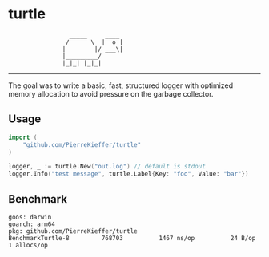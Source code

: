 # turtle

```
                 _____     ____
                /      \  |  o |
               |        |/ ___\|  
               |_________/
               |_|_| |_|_|       
```
--- 

The goal was to write a basic, fast, structured logger with optimized memory allocation to avoid pressure on the garbage collector.

## Usage 
```go 
import (
    "github.com/PierreKieffer/turtle"
)

logger, _ := turtle.New("out.log") // default is stdout
logger.Info("test message", turtle.Label{Key: "foo", Value: "bar"})
```

## Benchmark
```
goos: darwin
goarch: arm64
pkg: github.com/PierreKieffer/turtle
BenchmarkTurtle-8   	  768703	      1467 ns/op	      24 B/op	       1 allocs/op
```
